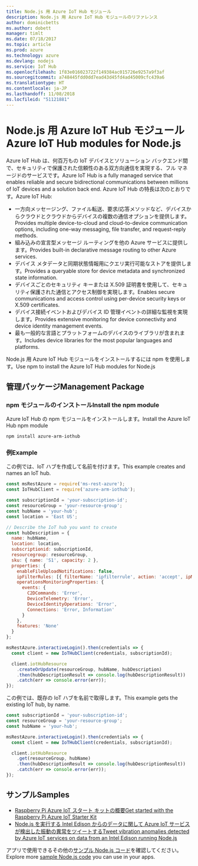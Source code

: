 ```yaml
---
title: Node.js 用 Azure IoT Hub モジュール
description: Node.js 用 Azure IoT Hub モジュールのリファレンス
author: dominicbetts
ms.author: dobett
manager: timlt
ms.date: 07/18/2017
ms.topic: article
ms.prod: azure
ms.technology: azure
ms.devlang: nodejs
ms.service: IoT Hub
ms.openlocfilehash: 1f83e016023722f149384ac015726e9257a9f3af
ms.sourcegitcommit: a748445fdd0dd7ead43d45fd4ad45009cfc439a6
ms.translationtype: HT
ms.contentlocale: ja-JP
ms.lasthandoff: 11/08/2018
ms.locfileid: "51121881"
---
```

# <a name="azure-iot-hub-modules-for-nodejs"></a><span data-ttu-id="61a44-103">Node.js 用 Azure IoT Hub モジュール</span><span class="sxs-lookup"><span data-stu-id="61a44-103">Azure IoT Hub modules for Node.js</span></span>

<span data-ttu-id="61a44-104">Azure IoT Hub は、何百万もの IoT デバイスとソリューション バックエンド間で、セキュリティで保護された信頼性のある双方向通信を実現する、フル マネージドのサービスです。</span><span class="sxs-lookup"><span data-stu-id="61a44-104">Azure IoT Hub is a fully managed service that enables reliable and secure bidirectional communications between millions of IoT devices and a solution back end.</span></span> <span data-ttu-id="61a44-105">Azure IoT Hub の特長は次のとおりです。</span><span class="sxs-lookup"><span data-stu-id="61a44-105">Azure IoT Hub:</span></span>
- <span data-ttu-id="61a44-106">一方向メッセージング、ファイル転送、要求/応答メソッドなど、デバイスからクラウドとクラウドからデバイスの複数の通信オプションを提供します。</span><span class="sxs-lookup"><span data-stu-id="61a44-106">Provides multiple device-to-cloud and cloud-to-device communication options, including one-way messaging, file transfer, and request-reply methods.</span></span>
- <span data-ttu-id="61a44-107">組み込みの宣言型メッセージ ルーティングを他の Azure サービスに提供します。</span><span class="sxs-lookup"><span data-stu-id="61a44-107">Provides built-in declarative message routing to other Azure services.</span></span>
- <span data-ttu-id="61a44-108">デバイス メタデータと同期状態情報用にクエリ実行可能なストアを提供します。</span><span class="sxs-lookup"><span data-stu-id="61a44-108">Provides a queryable store for device metadata and synchronized state information.</span></span>
- <span data-ttu-id="61a44-109">デバイスごとのセキュリティ キーまたは X.509 証明書を使用して、セキュリティ保護された通信とアクセス制御を実現します。</span><span class="sxs-lookup"><span data-stu-id="61a44-109">Enables secure communications and access control using per-device security keys or X.509 certificates.</span></span>
- <span data-ttu-id="61a44-110">デバイス接続イベントおよびデバイス ID 管理イベントの詳細な監視を実現します。</span><span class="sxs-lookup"><span data-stu-id="61a44-110">Provides extensive monitoring for device connectivity and device identity management events.</span></span>
- <span data-ttu-id="61a44-111">最も一般的な言語とプラットフォームのデバイスのライブラリが含まれます。</span><span class="sxs-lookup"><span data-stu-id="61a44-111">Includes device libraries for the most popular languages and platforms.</span></span>

<span data-ttu-id="61a44-112">Node.js 用 Azure IoT Hub モジュールをインストールするには npm を使用します。</span><span class="sxs-lookup"><span data-stu-id="61a44-112">Use npm to install the Azure IoT Hub modules for Node.js</span></span>

## <a name="management-package"></a><span data-ttu-id="61a44-113">管理パッケージ</span><span class="sxs-lookup"><span data-stu-id="61a44-113">Management Package</span></span>

### <a name="install-the-npm-module"></a><span data-ttu-id="61a44-114">npm モジュールのインストール</span><span class="sxs-lookup"><span data-stu-id="61a44-114">Install the npm module</span></span>

<span data-ttu-id="61a44-115">Azure IoT Hub の npm モジュールをインストールします。</span><span class="sxs-lookup"><span data-stu-id="61a44-115">Install the Azure IoT Hub npm module</span></span>

```bash
npm install azure-arm-iothub
```

### <a name="example"></a><span data-ttu-id="61a44-116">例</span><span class="sxs-lookup"><span data-stu-id="61a44-116">Example</span></span>

<span data-ttu-id="61a44-117">この例では、IoT ハブを作成して名前を付けます。</span><span class="sxs-lookup"><span data-stu-id="61a44-117">This example creates and names an IoT hub.</span></span>

```javascript
const msRestAzure = require('ms-rest-azure');
const IoTHubClient = require('azure-arm-iothub');

const subscriptionId = 'your-subscription-id';
const resourceGroup = 'your-resource-group';
const hubName = 'your-hub';
const location = 'East US';

// Describe the IoT hub you want to create
const hubDescription = {
  name: hubName,
  location: location,
  subscriptionid: subscriptionId,
  resourcegroup: resourceGroup,
  sku: { name: 'S1', capacity: 2 },
  properties: {
    enableFileUploadNotifications: false,
    ipFilterRules: [{ filterName: 'ipfilterrule', action: 'accept', ipMask: '0.0.0.0/0' }],
    operationsMonitoringProperties: {
      events: {
        C2DCommands: 'Error',
        DeviceTelemetry: 'Error',
        DeviceIdentityOperations: 'Error',
        Connections: 'Error, Information'
      }
    },
    features: 'None'
  }
};

msRestAzure.interactiveLogin().then(credentials => {
  const client = new IoTHubClient(credentials, subscriptionId);

  client.iotHubResource
    .createOrUpdate(resourceGroup, hubName, hubDescription)
    .then(hubDescriptionResult => console.log(hubDescriptionResult))
    .catch(err => console.error(err));
});
```

<span data-ttu-id="61a44-118">この例では、既存の IoT ハブを名前で取得します。</span><span class="sxs-lookup"><span data-stu-id="61a44-118">This example gets the existing IoT hub, by name.</span></span>

```javascript
const subscriptionId = 'your-subscription-id';
const resourceGroup = 'your-resource-group';
const hubName = 'your-hub';

msRestAzure.interactiveLogin().then(credentials => {
  const client = new IoTHubClient(credentials, subscriptionId);

  client.iotHubResource
    .get(resourceGroup, hubName)
    .then(hubDescriptionResult => console.log(hubDescriptionResult))
    .catch(err => console.error(err));
});
```

## <a name="samples"></a><span data-ttu-id="61a44-119">サンプル</span><span class="sxs-lookup"><span data-stu-id="61a44-119">Samples</span></span>

- [<span data-ttu-id="61a44-120">Raspberry Pi Azure IoT スタート キットの概要</span><span class="sxs-lookup"><span data-stu-id="61a44-120">Get started with the Raspberry Pi Azure IoT Starter Kit</span></span>](https://azure.microsoft.com/resources/samples/iot-remote-monitoring-node-raspberrypi-getstartedkit/)
- [<span data-ttu-id="61a44-121">Node.js を実行する Intel Edison からのデータに関して Azure IoT サービスが検出した振動の異常をツイートする</span><span class="sxs-lookup"><span data-stu-id="61a44-121">Tweet vibration anomalies detected by Azure IoT services on data from an Intel Edison running Node.js</span></span>](https://azure.microsoft.com/resources/samples/iot-hub-nodejs-intel-edison-vibration-anomaly-detection/)

<span data-ttu-id="61a44-122">アプリで使用できるその他の[サンプル Node.js コード](https://azure.microsoft.com/resources/samples/?platform=nodejs)を確認してください。</span><span class="sxs-lookup"><span data-stu-id="61a44-122">Explore more [sample Node.js code](https://azure.microsoft.com/resources/samples/?platform=nodejs) you can use in your apps.</span></span>
